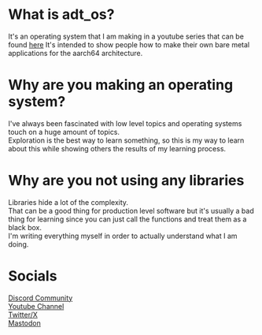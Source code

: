 # What is adt_os?
It's an operating system that I am making in a youtube series that can be found [here](https://www.youtube.com/playlist?list=PLhBirSJjNEmfBCBLjjs77oUFc-MeGwjhP)
It's intended to show people how to make their own bare metal applications for the aarch64 architecture.  

# Why are you making an operating system?
I've always been fascinated with low level topics and operating systems touch on a huge amount of topics.  
Exploration is the best way to learn something, so this is my way to learn about this while showing others the results of my learning process.

# Why are you not using any libraries
Libraries hide a lot of the complexity.  
That can be a good thing for production level software but it's usually a bad thing for learning since you can just call the functions and treat them as a black box.  
I'm writing everything myself in order to actually understand what I am doing.

# Socials
[Discord Community](https://discord.gg/kmqkrDHEMn)  
[Youtube Channel](https://www.youtube.com/@arryndoestech)  
[Twitter/X](https://x.com/arryndoestech)  
[Mastodon](https://hachyderm.io/@arryndoestech)
